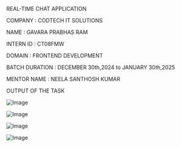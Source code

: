 REAL-TIME CHAT APPLICATION

COMPANY : CODTECH IT SOLUTIONS

NAME : GAVARA PRABHAS RAM

INTERN ID : CT08FMW

DOMAIN : FRONTEND DEVELOPMENT

BATCH DURATION : DECEMBER 30th,2024 to JANUARY 30th,2025

MENTOR NAME : NEELA SANTHOSH KUMAR

OUTPUT OF THE TASK

![Image](https://github.com/user-attachments/assets/8796a3b7-ab07-485b-9e24-97a84ab2ac37)

![Image](https://github.com/user-attachments/assets/c59fdf9e-c952-4837-9735-544818dab004)

![Image](https://github.com/user-attachments/assets/9f2b6450-3a8a-4236-90bd-085894312e37)

![Image](https://github.com/user-attachments/assets/f39d95f7-8646-4bdc-8e9f-9ff46cb2e11c)
